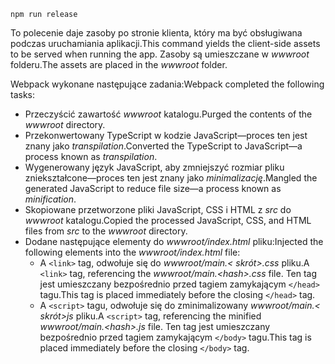 ```console
npm run release
```

<span data-ttu-id="c2bc6-101">To polecenie daje zasoby po stronie klienta, który ma być obsługiwana podczas uruchamiania aplikacji.</span><span class="sxs-lookup"><span data-stu-id="c2bc6-101">This command yields the client-side assets to be served when running the app.</span></span> <span data-ttu-id="c2bc6-102">Zasoby są umieszczane w *wwwroot* folderu.</span><span class="sxs-lookup"><span data-stu-id="c2bc6-102">The assets are placed in the *wwwroot* folder.</span></span>

<span data-ttu-id="c2bc6-103">Webpack wykonane następujące zadania:</span><span class="sxs-lookup"><span data-stu-id="c2bc6-103">Webpack completed the following tasks:</span></span>

* <span data-ttu-id="c2bc6-104">Przeczyścić zawartość *wwwroot* katalogu.</span><span class="sxs-lookup"><span data-stu-id="c2bc6-104">Purged the contents of the *wwwroot* directory.</span></span>
* <span data-ttu-id="c2bc6-105">Przekonwertowany TypeScript w kodzie JavaScript&mdash;proces ten jest znany jako *transpilation*.</span><span class="sxs-lookup"><span data-stu-id="c2bc6-105">Converted the TypeScript to JavaScript&mdash;a process known as *transpilation*.</span></span>
* <span data-ttu-id="c2bc6-106">Wygenerowany język JavaScript, aby zmniejszyć rozmiar pliku zniekształcone&mdash;proces ten jest znany jako *minimalizację*.</span><span class="sxs-lookup"><span data-stu-id="c2bc6-106">Mangled the generated JavaScript to reduce file size&mdash;a process known as *minification*.</span></span>
* <span data-ttu-id="c2bc6-107">Skopiowane przetworzone pliki JavaScript, CSS i HTML z *src* do *wwwroot* katalogu.</span><span class="sxs-lookup"><span data-stu-id="c2bc6-107">Copied the processed JavaScript, CSS, and HTML files from *src* to the *wwwroot* directory.</span></span>
* <span data-ttu-id="c2bc6-108">Dodane następujące elementy do *wwwroot/index.html* pliku:</span><span class="sxs-lookup"><span data-stu-id="c2bc6-108">Injected the following elements into the *wwwroot/index.html* file:</span></span>
  * <span data-ttu-id="c2bc6-109">A `<link>` tag, odwołuje się do *wwwroot/main.\< skrót\>.css* pliku.</span><span class="sxs-lookup"><span data-stu-id="c2bc6-109">A `<link>` tag, referencing the *wwwroot/main.\<hash\>.css* file.</span></span> <span data-ttu-id="c2bc6-110">Ten tag jest umieszczany bezpośrednio przed tagiem zamykającym `</head>` tagu.</span><span class="sxs-lookup"><span data-stu-id="c2bc6-110">This tag is placed immediately before the closing `</head>` tag.</span></span>
  * <span data-ttu-id="c2bc6-111">A `<script>` tagu, odwołuje się do zminimalizowany *wwwroot/main.\< skrót\>js* pliku.</span><span class="sxs-lookup"><span data-stu-id="c2bc6-111">A `<script>` tag, referencing the minified *wwwroot/main.\<hash\>.js* file.</span></span> <span data-ttu-id="c2bc6-112">Ten tag jest umieszczany bezpośrednio przed tagiem zamykającym `</body>` tagu.</span><span class="sxs-lookup"><span data-stu-id="c2bc6-112">This tag is placed immediately before the closing `</body>` tag.</span></span>

